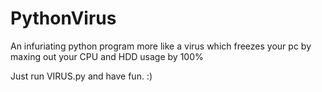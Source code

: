 # PythonVirus
An infuriating python program more like a virus which freezes your pc by maxing out your CPU and HDD usage by 100%

Just run VIRUS.py and have fun. :)
